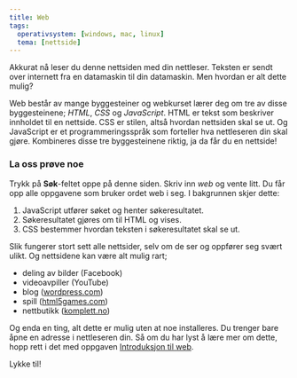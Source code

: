 ```yaml
---
title: Web
tags:
  operativsystem: [windows, mac, linux]
  tema: [nettside]
---
```


Akkurat nå leser du denne nettsiden med din nettleser. Teksten er sendt over internett fra en datamaskin til din datamaskin. Men hvordan er alt dette mulig?

Web består av mange byggesteiner og webkurset lærer deg om tre av disse byggesteinene; *HTML*, *CSS* og *JavaScript*. HTML er tekst som beskriver innholdet til en nettside. CSS er stilen, altså hvordan nettsiden skal se ut. Og JavaScript er et programmeringsspråk som forteller hva nettleseren din skal gjøre. Kombineres disse tre byggesteinene riktig, ja da får du en nettside!

### La oss prøve noe
Trykk på **Søk**-feltet oppe på denne siden. Skriv inn *web* og vente litt. Du får opp alle oppgavene som bruker ordet web i seg. I bakgrunnen skjer dette:

1. JavaScript utfører søket og henter søkeresultatet.
2. Søkeresultatet gjøres om til HTML og vises.
3. CSS bestemmer hvordan teksten i søkeresultatet skal se ut.

Slik fungerer stort sett alle nettsider, selv om de ser og oppfører seg svært ulikt. Og nettsidene kan være alt mulig rart;

- deling av bilder (Facebook)
- videoavpiller (YouTube)
- blog ([wordpress.com](https://wordpress.com))
- spill ([html5games.com](http://html5games.com))
- nettbutikk ([komplett.no](https://www.komplett.no))

Og enda en ting, alt dette er mulig uten at noe installeres. Du trenger bare åpne en adresse i nettleseren din. Så om du har lyst å lære mer om dette, hopp rett i det med oppgaven [Introduksjon til web](introduksjon_til_web/introduksjon_til_web.html).

Lykke til!
